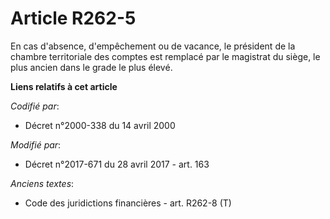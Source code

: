 # Article R262-5

En cas d'absence, d'empêchement ou de vacance, le président de la chambre territoriale des comptes est remplacé par le
magistrat du siège, le plus ancien dans le grade le plus élevé.

**Liens relatifs à cet article**

_Codifié par_:

  - Décret n°2000-338 du 14 avril 2000

_Modifié par_:

  - Décret n°2017-671 du 28 avril 2017 - art. 163

_Anciens textes_:

  - Code des juridictions financières - art. R262-8 (T)

